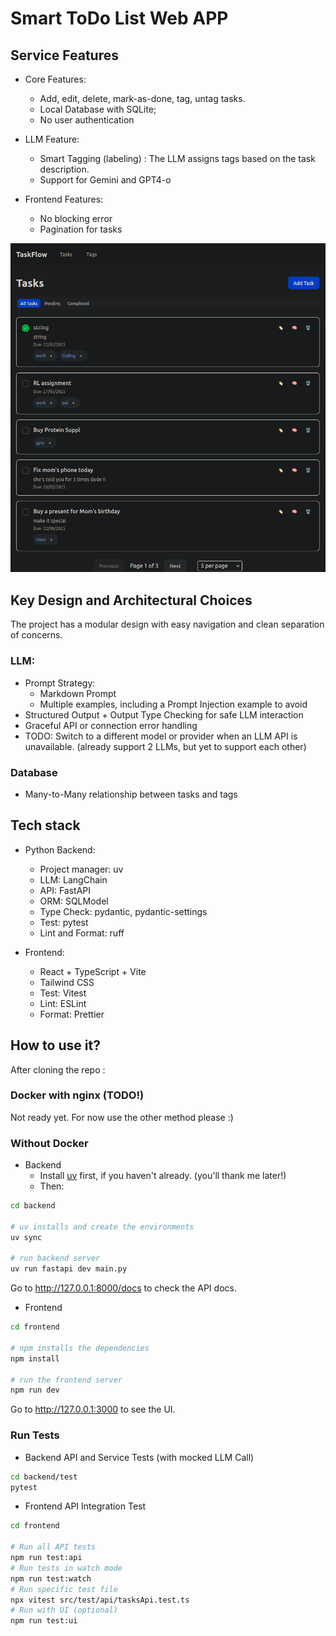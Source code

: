 

# Smart ToDo List Web APP

## Service Features
- Core Features:
    - Add, edit, delete, mark-as-done, tag, untag tasks.
    - Local Database with SQLite;
    - No user authentication

- LLM Feature:
    - Smart Tagging (labeling) : The LLM assigns tags based on the task description.
    - Support for Gemini and GPT4-o

- Frontend Features:
    - No blocking error
    - Pagination for tasks


![ToDoAppUI.png](Assets/ToDoAppUI.png)


## Key Design and Architectural Choices

The project has a modular design with easy navigation and clean separation of concerns.

### LLM:
- Prompt Strategy:
    - Markdown Prompt
    - Multiple examples, including a Prompt Injection example to avoid
- Structured Output + Output Type Checking for safe LLM interaction
- Graceful API or connection error handling
- TODO: Switch to a different model or provider when an LLM API is unavailable. (already support 2 LLMs, but yet to support each other)

### Database
- Many-to-Many relationship between tasks and tags


## Tech stack
- Python Backend:
    - Project manager: uv
    - LLM: LangChain
    - API: FastAPI
    - ORM: SQLModel
    - Type Check: pydantic, pydantic-settings
    - Test: pytest
    - Lint and Format: ruff

- Frontend:
    - React + TypeScript + Vite
    - Tailwind CSS
    - Test: Vitest
    - Lint: ESLint
    - Format: Prettier


## How to use it?

After cloning the repo :

### Docker with nginx (TODO!)
Not ready yet.
For now use the other method please :)

### Without Docker
- Backend
    - Install [uv](https://docs.astral.sh/uv/#highlights) first, if you haven't already. (you'll thank me later!)
    - Then:

```bash
cd backend

# uv installs and create the environments
uv sync

# run backend server
uv run fastapi dev main.py
```
Go to http://127.0.0.1:8000/docs to check the API docs.

- Frontend
```bash
cd frontend

# npm installs the dependencies
npm install

# run the frontend server
npm run dev
```

Go to http://127.0.0.1:3000 to see the UI.


### Run Tests

- Backend API and Service Tests (with mocked LLM Call)
```bash
cd backend/test
pytest
```

- Frontend API Integration Test
```bash
cd frontend

# Run all API tests
npm run test:api
# Run tests in watch mode
npm run test:watch
# Run specific test file
npx vitest src/test/api/tasksApi.test.ts 
# Run with UI (optional)
npm run test:ui
```
